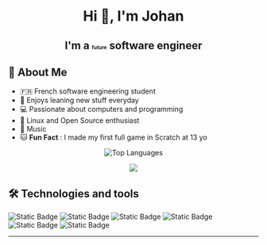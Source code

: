 <h1 align='center'> Hi 👋, I'm Johan </h1>
<h2 align='center'> I'm a <small><small><small><small>future</small></small></small></small> software engineer </h2>

## 🔶 About Me

- 🇫🇷 French software engineering student
- 📙 Enjoys leaning new stuff everyday
- 💻 Passionate about computers and programming
- 🐧 Linux and Open Source enthusiast
- 🎸 Music
- 🐱 <strong>Fun Fact</strong> : I made my first full game in Scratch at 13 yo

<p align="center">
  <img src="https://github-readme-stats-ten-black-46.vercel.app/api/top-langs/?username=JohanVerne&hide=mathematica,hlsl, cmake, c%2B%2B, c%23, objective-c, jupyter%20notebook, html&layout=compact&title_color=f48c06&text_color=faa307&langs_count=10" alt="Top Languages" />
</p>

<p align="center">
    <img src="https://github-readme-stats-ten-black-46.vercel.app/api/wakatime?username=JohanVerne&title_color=f48c06&text_color=faa307" />
</p>

## 🛠️ Technologies and tools

![Static Badge](https://img.shields.io/badge/Linux-FCC624?style=flat&logo=linux&logoColor=white&labelColor=03071e&color=e85d04)
![Static Badge](https://img.shields.io/badge/Fedora-51A2DA?style=flat&logo=fedora&logoColor=white&labelColor=03071e&color=e85d04)
![Static Badge](https://img.shields.io/badge/NumPy-4DABCF?style=flat&logo=numpy&logoColor=white&labelColor=03071e&color=e85d04)
![Static Badge](https://img.shields.io/badge/Docker-2496ED?style=flat&logo=docker&logoColor=white&labelColor=03071e&color=e85d04)
![Static Badge](https://img.shields.io/badge/Express.js-%2523404d59.svg?style=flat&logo=express&logoColor=white&labelColor=03071e&color=e85d04)
![Static Badge](https://img.shields.io/badge/Node.js-6DA55F?style=flat&logo=node.js&logoColor=white&labelColor=03071e&color=e85d04)

---
